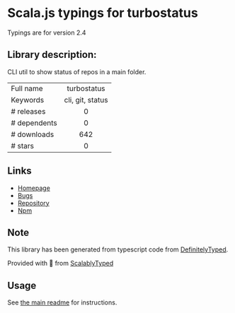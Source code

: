 
# Scala.js typings for turbostatus

Typings are for version 2.4

## Library description:
CLI util to show status of repos in a main folder.

|                    |                 |
| ------------------ | :-------------: |
| Full name          | turbostatus |
| Keywords           | cli, git, status |
| # releases         | 0 |
| # dependents       | 0 |
| # downloads        | 642 |
| # stars            | 0 |

## Links
- [Homepage](https://github.com/vigour-io/turbostatus#readme)
- [Bugs](https://github.com/vigour-io/turbostatus/issues)
- [Repository](https://github.com/vigour-io/turbostatus)
- [Npm](https://www.npmjs.com/package/turbostatus)
    


## Note
This library has been generated from typescript code from [DefinitelyTyped](https://definitelytyped.org).

Provided with :purple_heart: from [ScalablyTyped](https://github.com/oyvindberg/ScalablyTyped)

## Usage
See [the main readme](../../readme.md) for instructions.


